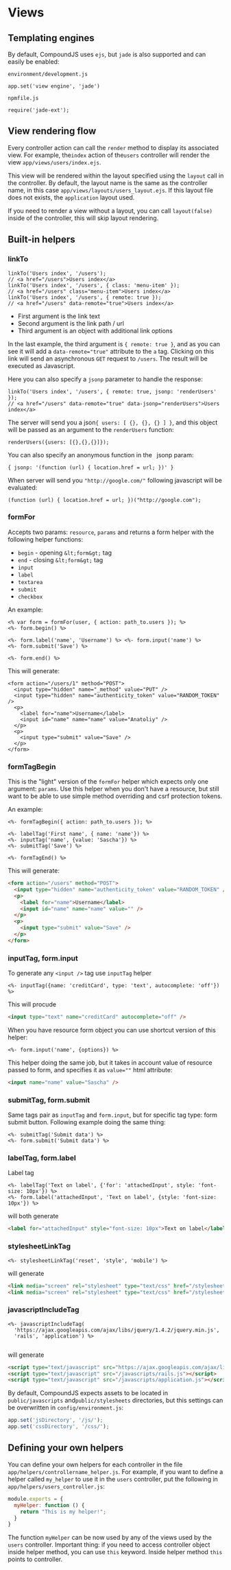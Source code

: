 # Views

## Templating engines

By default, CompoundJS uses `ejs`, but `jade` is also supported and can easily be enabled:

`environment/development.js`
```
app.set('view engine', 'jade')
```

`npmfile.js`
```
require('jade-ext');
```

## View rendering flow

Every controller action can call the `render` method to display its associated view. For example, the`index` action of the`users` controller will render the view `app/views/users/index.ejs`.

This view will be rendered within the layout specified using the `layout` call in the controller. By default, the layout name is the same as the controller name, in this case `app/views/layouts/users_layout.ejs`. If this layout file does not exists, the `application` layout used.

If you need to render a view without a layout, you can call `layout(false) `inside of the controller, this will skip layout rendering.

## Built-in helpers

### linkTo

```
linkTo('Users index', '/users');
// <a href="/users">Users index</a>
linkTo('Users index', '/users', { class: 'menu-item' });
// <a href="/users" class="menu-item">Users index</a>
linkTo('Users index', '/users', { remote: true });
// <a href="/users" data-remote="true">Users index</a>
```

* First argument is the link text
* Second argument is the link path / url
* Third argument is an object with additional link options

In the last example, the third argument is `{ remote: true }`, and as you can see it will add a `data-remote="true"` attribute to the `a` tag. Clicking on this link will send an asynchronous `GET` request to `/users`. The result will be executed as Javascript.

Here you can also specify a `jsonp` parameter to handle the response:

```
linkTo('Users index', '/users', { remote: true, jsonp: 'renderUsers' });
// <a href="/users" data-remote="true" data-jsonp="renderUsers">Users index</a>
```

The server will send you a json`{ users: [ {}, {}, {} ] }`, and this object will be passed as an argument to the `renderUsers` function:

```
renderUsers({users: [{},{},{}]});
```

You can also specify an anonymous function in the ` `jsonp param:

```
{ jsonp: '(function (url) { location.href = url; })' }
```

When server will send you `"http://google.com/"` following javascript will be evaluated:

```
(function (url) { location.href = url; })("http://google.com");
```

### formFor

Accepts two params: `resource`, `params` and returns a form helper with the following helper functions:

* `begin` - opening `&lt;form&gt;` tag
* `end` - closing `&lt;form&gt;` tag
* `input`
* `label`
* `textarea`
* `submit`
* `checkbox`

An example:

```
<% var form = formFor(user, { action: path_to.users }); %>
<%- form.begin() %>

<%- form.label('name', 'Username') %> <%- form.input('name') %>
<%- form.submit('Save') %>

<%- form.end() %>
```

This will generate:

```
<form action="/users/1" method="POST">
  <input type="hidden" name="_method" value="PUT" />
  <input type="hidden" name="authenticity_token" value="RANDOM_TOKEN" />
  <p>
    <label for="name">Username</label>
    <input id="name" name="name" value="Anatoliy" />
  </p>
  <p>
    <input type="submit" value="Save" />
  </p>        
</form>
```

### formTagBegin

This is the "light" version of the `formFor` helper which expects only one argument: `params`. Use this helper when you don't have a resource, but still want to be able to use simple method overriding and csrf protection tokens.

An example:

```ejs
<%- formTagBegin({ action: path_to.users }); %>

<%- labelTag('First name', { name: 'name'}) %>
<%- inputTag('name', {value: 'Sascha'}) %>
<%- submitTag('Save') %>

<%- formTagEnd() %>
```

This will generate:

```html
<form action="/users" method="POST">
  <input type="hidden" name="authenticity_token" value="RANDOM_TOKEN" />
  <p>
    <label for="name">Username</label>
    <input id="name" name="name" value="" />
  </p>
  <p>
    <input type="submit" value="Save" />
  </p>        
</form>
```

### inputTag, form.input

To generate any `<input />` tag use `inputTag` helper

```ejs
<%- inputTag({name: 'creditCard', type: 'text', autocomplete: 'off'}) %>
```

This will procude

```html
<input type="text" name="creditCard" autocomplete="off" />
```

When you have resource form object you can use shortcut version of this helper:

```ejs
<%- form.input('name', {options}) %>
```

This helper doing the same job, but it takes in account value of resource passed
to form, and specifies it as `value=""` html attribute:

```html
<input name="name" value="Sascha" />
```


### submitTag, form.submit

Same tags pair as `inputTag` and `form.input`, but for specific tag type: form
submit button. Following example doing the same thing:

```ejs
<%- submitTag('Submit data') %>
<%- form.submit('Submit data') %>
```

### labelTag, form.label

Label tag

```ejs
<%- labelTag('Text on label', {'for': 'attachedInput', style: 'font-size: 10px'}) %>
<%- form.label('attachedInput', 'Text on label', {style: 'font-size: 10px'}) %>
```

will both generate

```html
<label for="attachedInput" style="font-size: 10px">Text on label</label>
```

### stylesheetLinkTag

```ejs
<%- stylesheetLinkTag('reset', 'style', 'mobile') %>
```

will generate

```html
<link media="screen" rel="stylesheet" type="text/css" href="/stylesheets/reset.css" />
<link media="screen" rel="stylesheet" type="text/css" href="/stylesheets/style.css" />
```

### javascriptIncludeTag

```ejs
<%- javascriptIncludeTag(
  'https://ajax.googleapis.com/ajax/libs/jquery/1.4.2/jquery.min.js',
  'rails', 'application') %>
  
```

will generate

```html
<script type="text/javascript" src="https://ajax.googleapis.com/ajax/libs/jquery/1.4.2/jquery.min.js"></script> 
<script type="text/javascript" src="/javascripts/rails.js"></script>
<script type="text/javascript" src="/javascripts/application.js"></script>
```

By default, CompoundJS expects assets to be located in `public/javascripts` and`public/stylesheets` directories, but this settings can be overwritten in `config/environment.js`:

```javascript
app.set('jsDirectory', '/js/');
app.set('cssDirectory', '/css/');
```

## Defining your own helpers

You can define your own helpers for each controller in the file `app/helpers/controllername_helper.js`. For example, if you want to define a helper called `my_helper` to use it in the `users` controller, put the following in `app/helpers/users_controller.js`:

```javascript
module.exports = {
  myHelper: function () {
    return "This is my helper!";
  }
}
```

The function `myHelper` can be now used by any of the views used by the `users` controller. Important thing: if you need to access controller object inside helper method, you can use `this` keyword. Inside helper method `this` points to controller.

